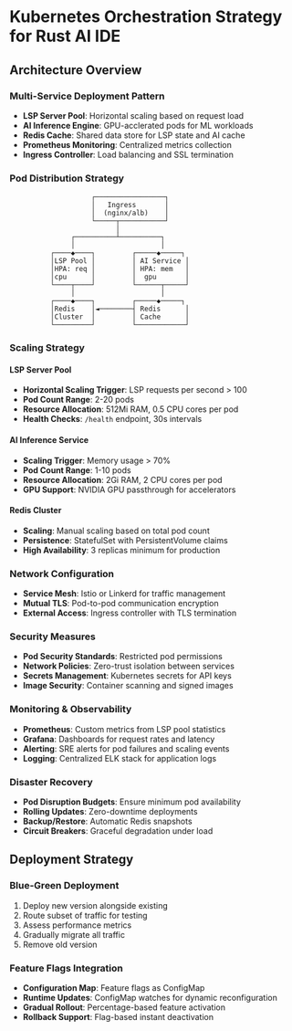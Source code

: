# Kubernetes Orchestration Strategy for Rust AI IDE

## Architecture Overview

### Multi-Service Deployment Pattern

- **LSP Server Pool**: Horizontal scaling based on request load
- **AI Inference Engine**: GPU-acclerated pods for ML workloads
- **Redis Cache**: Shared data store for LSP state and AI cache
- **Prometheus Monitoring**: Centralized metrics collection
- **Ingress Controller**: Load balancing and SSL termination

### Pod Distribution Strategy

```text
                    ┌─────────────────┐
                    │   Ingress       │
                    │  (nginx/alb)    │
                    └─────┬───────────┘
                          │
               ┌──────────┴──────────┐
               │                     │
          ┌────◆────┐         ┌─────◆─────┐
          │LSP Pool │         │ AI Service │
          │HPA: req │         │ HPA: mem   │
          │cpu      │         │  gpu       │
          └────┬────┘         └──────┬─────┘
               │                     │
          ┌────◆────┐         ┌─────◆─────┐
          │Redis    │◄────────┤ Redis      │
          │Cluster  │         │ Cache      │
          └─────────┘         └────────────┘
```

### Scaling Strategy

#### LSP Server Pool

- **Horizontal Scaling Trigger**: LSP requests per second > 100
- **Pod Count Range**: 2-20 pods
- **Resource Allocation**: 512Mi RAM, 0.5 CPU cores per pod
- **Health Checks**: `/health` endpoint, 30s intervals

#### AI Inference Service

- **Scaling Trigger**: Memory usage > 70%
- **Pod Count Range**: 1-10 pods
- **Resource Allocation**: 2Gi RAM, 2 CPU cores per pod
- **GPU Support**: NVIDIA GPU passthrough for accelerators

#### Redis Cluster

- **Scaling**: Manual scaling based on total pod count
- **Persistence**: StatefulSet with PersistentVolume claims
- **High Availability**: 3 replicas minimum for production

### Network Configuration

- **Service Mesh**: Istio or Linkerd for traffic management
- **Mutual TLS**: Pod-to-pod communication encryption
- **External Access**: Ingress controller with TLS termination

### Security Measures

- **Pod Security Standards**: Restricted pod permissions
- **Network Policies**: Zero-trust isolation between services
- **Secrets Management**: Kubernetes secrets for API keys
- **Image Security**: Container scanning and signed images

### Monitoring & Observability

- **Prometheus**: Custom metrics from LSP pool statistics
- **Grafana**: Dashboards for request rates and latency
- **Alerting**: SRE alerts for pod failures and scaling events
- **Logging**: Centralized ELK stack for application logs

### Disaster Recovery

- **Pod Disruption Budgets**: Ensure minimum pod availability
- **Rolling Updates**: Zero-downtime deployments
- **Backup/Restore**: Automatic Redis snapshots
- **Circuit Breakers**: Graceful degradation under load

## Deployment Strategy

### Blue-Green Deployment

1. Deploy new version alongside existing
2. Route subset of traffic for testing
3. Assess performance metrics
4. Gradually migrate all traffic
5. Remove old version

### Feature Flags Integration

- **Configuration Map**: Feature flags as ConfigMap
- **Runtime Updates**: ConfigMap watches for dynamic reconfiguration
- **Gradual Rollout**: Percentage-based feature activation
- **Rollback Support**: Flag-based instant deactivation
